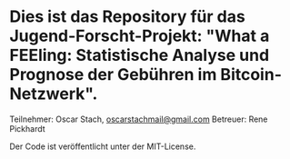 # Dies ist das Repository für das Jugend-Forscht-Projekt: "What a FEEling: Statistische Analyse und Prognose der Gebühren im Bitcoin-Netzwerk". 

Teilnehmer: Oscar Stach, oscarstachmail@gmail.com
Betreuer:   Rene Pickhardt

Der Code ist veröffentlicht unter der MIT-License.
